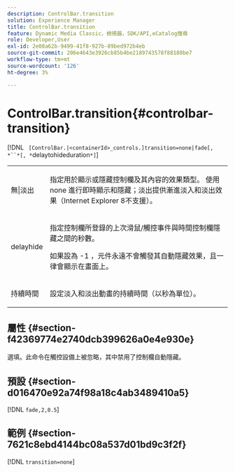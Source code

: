 ```yaml
---
description: ControlBar.transition
solution: Experience Manager
title: ControlBar.transition
feature: Dynamic Media Classic，檢視器，SDK/API,eCatalog搜尋
role: Developer,User
exl-id: 2e08a62b-9499-41f8-927b-89bed972b4eb
source-git-commit: 206e4643e3926cb85b4be2189743578f88180be7
workflow-type: tm+mt
source-wordcount: '126'
ht-degree: 3%

---
```


# ControlBar.transition{#controlbar-transition}

[!DNL ` [ControlBar.|<containerId>_controls.]transition=none|fade[, *``*[, *`delaytohideduration`*]`]

<table id="table_F71AA834FE494949A2D4B569EA5E721F"> 
 <tbody> 
  <tr> 
   <td colname="col1"> <p> <span class="codeph"> 無|淡出  </span> </p> </td> 
   <td colname="col2"> <p> 指定用於顯示或隱藏控制欄及其內容的效果類型。 使用<span class="codeph"> none </span>進行即時顯示和隱藏；<span class="codeph">淡出</span>提供漸進淡入和淡出效果（Internet Explorer 8不支援）。 </p> </td> 
  </tr> 
  <tr> 
   <td colname="col1"> <p> <span class="codeph"> <span class="varname"> delayhide  </span> </span> </p> </td> 
   <td colname="col2"> <p> 指定控制欄所登錄的上次滑鼠/觸控事件與時間控制欄隱藏之間的秒數。 </p> <p> 如果設為<span class="codeph"> -1 </span>，元件永遠不會觸發其自動隱藏效果，且一律會顯示在畫面上。 </p> </td> 
  </tr> 
  <tr> 
   <td colname="col1"> <p> <span class="codeph"> <span class="varname"> 持續時間  </span> </span> </p> </td> 
   <td colname="col2"> <p> 設定淡入和淡出動畫的持續時間（以秒為單位）。 </p> </td> 
  </tr> 
 </tbody> 
</table>

## 屬性 {#section-f42369774e2740dcb399626a0e4e930e}

選填。此命令在觸控設備上被忽略，其中禁用了控制欄自動隱藏。

## 預設 {#section-d016470e92a74f98a18c4ab3489410a5}

[!DNL `fade,2,0.5`]

## 範例 {#section-7621c8ebd4144bc08a537d01bd9c3f2f}

[!DNL `transition=none`]
